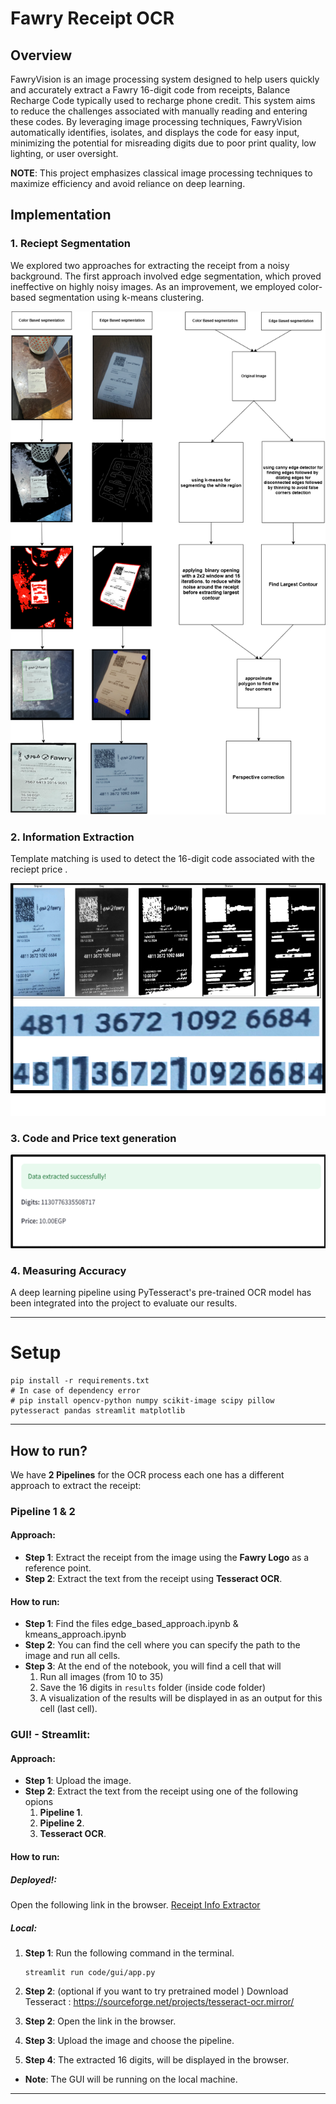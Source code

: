 # Fawry Receipt OCR

## Overview

FawryVision is an image processing system designed to help users quickly and accurately extract a Fawry 16-digit code from receipts, Balance Recharge Code typically used to recharge phone credit. This system aims to reduce the challenges associated with manually reading and entering these codes. By leveraging image processing techniques, FawryVision automatically identifies, isolates, and displays the code for easy input, minimizing the potential for misreading digits due to poor print quality, low lighting, or user oversight.

**NOTE**: This project emphasizes classical image processing techniques to maximize efficiency and avoid reliance on deep learning.

## Implementation

### 1. Reciept Segmentation

We explored two approaches for extracting the receipt from a noisy background. The first approach involved edge segmentation, which proved ineffective on highly noisy images. As an improvement, we employed color-based segmentation using k-means clustering.

![Receipt Image](workflow/reciept_extraction_process.drawio.png)

### 2. Information Extraction

Template matching is used to detect the 16-digit code associated with the reciept price .

![Receipt Image](workflow/template_matching.png)

### 3. Code and Price text generation

![Receipt Image](workflow/final_output.png)

### 4. Measuring Accuracy

A deep learning pipeline using PyTesseract's pre-trained OCR model has been integrated into the project to evaluate our results.

---

# Setup

```shell
pip install -r requirements.txt
# In case of dependency error
# pip install opencv-python numpy scikit-image scipy pillow pytesseract pandas streamlit matplotlib
```

---

## How to run?

We have **2 Pipelines** for the OCR process each one has a different approach to extract the receipt:

### **Pipeline 1 & 2**

#### **Approach**:

- **Step 1**: Extract the receipt from the image using the **Fawry Logo** as a reference point.
- **Step 2**: Extract the text from the receipt using **Tesseract OCR**.

#### **How to run**:

- **Step 1**: Find the files edge_based_approach.ipynb & kmeans_approach.ipynb
- **Step 2**: You can find the cell where you can specify the path to the image and run all cells.
- **Step 3**: At the end of the notebook, you will find a cell that will
  1. Run all images (from 10 to 35)
  2. Save the 16 digits in `results` folder (inside code folder)
  3. A visualization of the results will be displayed in as an output for this cell (last cell).

### **GUI!** - Streamlit:

#### **Approach**:

- **Step 1**: Upload the image.
- **Step 2**: Extract the text from the receipt using one of the following opions
  1.  **Pipeline 1**.
  2.  **Pipeline 2**.
  3.  **Tesseract OCR**.

#### **How to run**:

##### **Deployed!**:

Open the following link in the browser.
[Receipt Info Extractor](https://receipt-info-extractor.streamlit.app/)

##### **Local**:

1.  **Step 1**: Run the following command in the terminal.
    ```shell
    streamlit run code/gui/app.py
    ```
2.  **Step 2**: (optional if you want to try pretrained model ) Download Tesseract : https://sourceforge.net/projects/tesseract-ocr.mirror/

3.  **Step 2**: Open the link in the browser.
4.  **Step 3**: Upload the image and choose the pipeline.
5.  **Step 4**: The extracted 16 digits, will be displayed in the browser.

- **Note**: The GUI will be running on the local machine.

---
